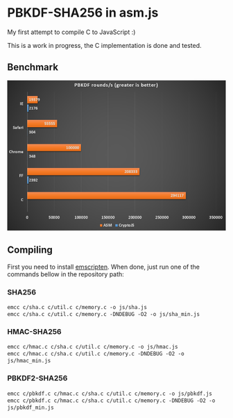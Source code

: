 # PBKDF-SHA256 in asm.js

My first attempt to compile C to JavaScript :)

This is a work in progress, the C implementation is done and tested.

## Benchmark
![Graph](https://raw.githubusercontent.com/sitegui/pbkdf-sha256-asm/master/asm.png)

## Compiling
First you need to install [emscripten](https://github.com/kripken/emscripten/wiki). When done, just run one of the commands bellow in the repository path:

### SHA256
	emcc c/sha.c c/util.c c/memory.c -o js/sha.js
	emcc c/sha.c c/util.c c/memory.c -DNDEBUG -O2 -o js/sha_min.js

### HMAC-SHA256
	emcc c/hmac.c c/sha.c c/util.c c/memory.c -o js/hmac.js
	emcc c/hmac.c c/sha.c c/util.c c/memory.c -DNDEBUG -O2 -o js/hmac_min.js

### PBKDF2-SHA256
	emcc c/pbkdf.c c/hmac.c c/sha.c c/util.c c/memory.c -o js/pbkdf.js
	emcc c/pbkdf.c c/hmac.c c/sha.c c/util.c c/memory.c -DNDEBUG -O2 -o js/pbkdf_min.js
